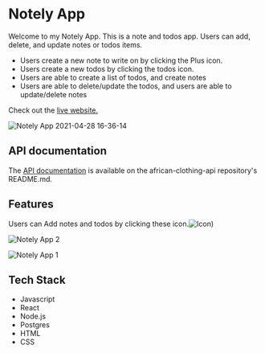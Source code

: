 # Notely App

Welcome to my Notely App.   This is a note and todos app. Users can add, delete, and update notes or todos items.
* Users create a new note to write on by clicking the Plus icon. 
* Users create a new todos  by clicking the todos icon. 
* Users are able to create a list of todos, and create notes 
* Users are able to delete/update the todos, and users are able to update/delete notes 

Check out the [live website.](https://note-pad-app-mayenthedeveloper.vercel.app) 

![Notely App 2021-04-28 16-36-14](https://user-images.githubusercontent.com/70912329/116485391-f282da80-a83f-11eb-96b4-70a60726a334.png)

## API documentation
The [API documentation](https://github.com/Mayenthedeveloper/note-app-api/blob/master/README.md) is available on the african-clothing-api repository's README.md.

## Features
Users can Add notes and todos by clicking these icon.![Icon](https://user-images.githubusercontent.com/70912329/116485775-e77c7a00-a840-11eb-9ec0-b60b58c6fa31.png))


![Notely App 2](https://user-images.githubusercontent.com/70912329/116485784-ee0af180-a840-11eb-8fa6-eff17941331e.png)


![Notely App 1](https://user-images.githubusercontent.com/70912329/116485793-f2cfa580-a840-11eb-9b70-b2f1e32aa9e8.png)

## Tech Stack

* Javascript
* React
* Node.js
* Postgres
* HTML
* CSS


